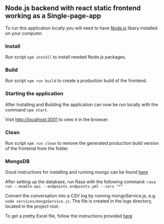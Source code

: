## Node.js backend with react static frontend working as a Single-page-app

To run this application locally you will need to have [Node.js](https://nodejs.org/en/) libary installed on your computer.

### Install
Run script `npm install` to install needed Node.js packages.

### Build
Run script `npm run build` to create a production build of the frontend.

### Starting the application
After Installing and Building the application can now be run locally with the command `npm start`.

Visit [http://localhost:3001](http://localhost:3001) to view it in the browser.

### Clean
Run script `npm run clean` to remove the generated production build version of the frontend from the folder.

### MongoDB
Good instructions for installing and running mongo can be found [here](https://docs.mongodb.com/manual/administration/install-community/)

After setting up the database, run Rasa with the following command: `rasa run --enable-api --endpoints endpoints.yml --cors "*"`

Convert the conversation into a CSV log by running mongoService.js, e.g. `node services/mongoService.js`. The file is created in the logs directory, located in the project root.

To get a pretty Excel file, follow the instructions provided [here](https://support.affinity.co/hc/en-us/articles/360044453711-How-to-open-CSV-files-with-the-correct-delimiter-separator)
